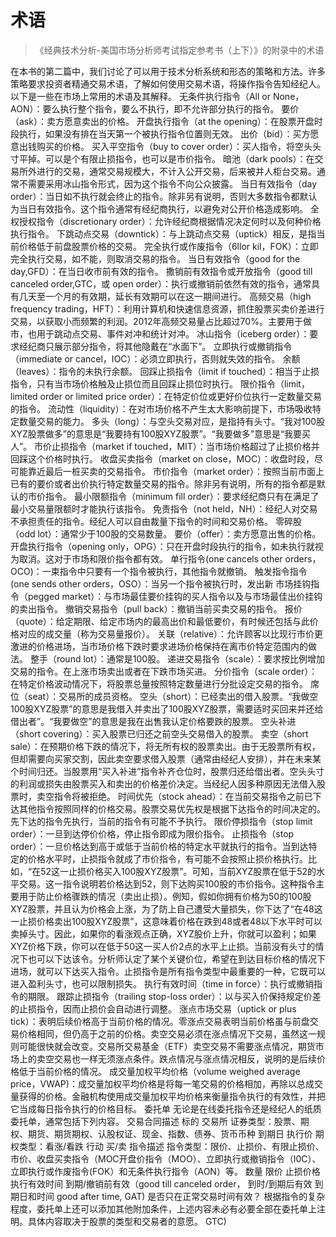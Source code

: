# 术语

> 《经典技术分析-美国市场分析师考试指定参考书（上下）》的附录中的术语

在本书的第二篇中，我们讨论了可以用于技术分析系统和形态的策略和方法。许多策略要求投资者精通交易术语，了解如何使用交易术语，将操作指令告知经纪人。以下是一些在市场上常用的术语及其解释。
无条件执行指令（All or None，AON）：要么执行整个指令，要么不执行，即不允许部分执行的指令。
要价（ask）：卖方愿意卖出的价格。
开盘执行指令（at the opening）：在股票开盘时段执行，如果没有排在当天第一个被执行指令位置则无效。
出价（bid）：买方愿意出钱购买的价格。
买入平空指令（buy to cover order）：买人指令，将空头头寸平掉。可以是个有限止损指令，也可以是市价指令。
暗池（dark pools）：在交易所外进行的交易，通常交易规模大，不计入公开交易，后来被并人柜台交易。通常不需要采用冰山指令形式，因为这个指令不向公众披露。
当日有效指令（day order）：当日如不执行就会终止的指令。除非另有说明，否则大多数指令都默认为当日有效指令。这个指令通常有经纪商执行，以避免对公开价格造成影响。
全权授权指令（discretionary order）：允许经纪商根据情况决定何时以及何种价格执行指令。
下跳动点交易（downtick）：与上跳动点交易（uptick）相反，是指当前价格低于前盘股票价格的交易。
完全执行或作废指令（6llor kil，FOK）：立即完全执行交易，如不能，则取消交易的指令。
当日有效指令（good for the day,GFD）：在当日收市前有效的指令。
撒销前有效指令或开放指令（good till canceled order,GTC，或 open order）：执行或撤销前依然有效的指令，通常具有几天至一个月的有效期，延长有效期可以在这一期间进行。
高频交易（high frequency trading，HFT）：利用计算机和快速信息资源，抓住股票买卖价差进行交易，以获取小而频繁的利润。2012年高频交易量占比超过70%。主要用于做市，也用于跳动点交易、事件对冲和统计对冲。
冰山指令（iceberg order）：要求经纪商只展示部分指令，将其他隐戴在“水面下”。
立即执行或撤销指令（immediate or cancel，IOC）：必须立即执行，否则就失效的指令。
余额（leaves）：指令的未执行余额。
回踩止损指令（limit if touched）：相当于止损指令，只有当市场价格触及止损位而且回踩止损位时执行。
限价指令（limit，limited order or limited price order）：在特定价位或更好价位执行一定数量交易的指令。
流动性（liquidity）：在对市场价格不产生太大影响前提下，市场吸收特定数量交易的能力。
多头（long）：与空头交易对应，是指持有头寸。“我对100股XYZ股票做多”的意思是“我要持有100股XYZ股票”。“我要做多”意思是“我要买人”。
市价止损指令（market if touched，MIT）：当市场价格超过了止损价格并回踩这个价格时执行。
收盘买卖指令（market on close，MOC）：收盘时段，尽可能靠近最后一桩买卖的交易指令。
市价指令（market order）：按照当前市面上已有的要价或者出价执行特定数量交易的指令。除非另有说明，所有的指令都是默认的市价指令。
最小限额指令（minimum fill order）：要求经纪商只有在满足了最小交易量限额时才能执行该指令。
免责指令（not held，NH）：经纪人对交易不承担责任的指令。经纪人可以自由裁量下指令的时间和交易价格。
零碎股（odd lot）：通常少于100股的交易数量。
要价（offer）：卖方愿意出售的价格。
开盘执行指令（opening only，OPG）：只在开盘时段执行的指令，如未执行就视为取消。这对于市场和限价指令都有效。
单行指令(one cancels other orders，OCO)：一束指令中只要有一个指令被执行，其他指令就撤销。
触发指令指令(one sends other orders，OSO）：当另一个指令被执行时，发出新
市场挂钩指令（pegged market）：与市场最佳要价挂钩的买人指令以及与市场最佳出价挂钩的卖出指令。
撤销交易指令（pull back）：撤销当前买卖交易的指令。
报价（quote）：给定期限、给定市场内的最高出价和最低要价，有时候还包括与此价格对应的成交量（称为交易量报价）。
关联（relative）：允许顾客以比现行市价更激进的价格进场，当市场价格下跌时要求进场价格保持在离市价特定范围内的做法。
整手（round lot）：通常是100股。
递进交易指令（scale）：要求按比例增加交易的指令。在上涨市场卖出或者在下跌市场买进。
分价指令（scale order）：在特定价格波动情况下，将股票总量按照特定数量进行分批设定交易的指令。
席位（seat）：交易所的成员资格。
空头（short）：已经卖出的借入股票。“我做空100股XYZ股票”的意思是我借入并卖出了100股XYZ股票，需要适时买回来并还给借出者”。“我要做空”的意思是我在出售我认定价格要跌的股票。
空头补进（short covering）：买入股票已归还之前空头交易借入的股票。
卖空（short sale）：在预期价格下跌的情况下，将无所有权的股票卖出。由于无股票所有权，但却需要向买家交割，因此卖空要求借入股票（通常由经纪人安排），并在未来某个时间归还。当股票用“买入补进”指令补齐仓位时，股票归还给借出者。空头头寸的利润或损失由股票买入和卖出的价格差价决定。当经纪人因多种原因无法借入股票时，卖空指令将被拒绝。
时间优先（stock ahead）：在当前交易指令之前已下达其他指令按照同样的价格交易。股票交易优先权是根据下达指令的时间决定的。先下达的指令先执行，当前的指令有可能不予执行。
限价停损指令（stop limit order）：一旦到达停价价格，停止指令即成为限价指令。
止损指令（stop order）：一旦价格达到高于或低于当前价格的特定水平就执行的指令。当到达特定的价格水平时，止损指令就成了市价指令，有可能不会按照止损价格执行。比如，“在52这一止损价格买入100股XYZ股票”。可知，当前XYZ股票在低于52的水平交易。这一指令说明若价格达到52，则下达购买100股的市价指令。这种指令主要用于防止价格骤跌的情况（卖出止损）。例知，假如你拥有价格为50的100股XYZ股票，并且认为价格会上涨，为了防上自己遭受大量损失，你下达了“在48这一止损价格卖出100股XYZ股票”，这意味着价格在跌到48或者48以下水平时可以卖掉头寸。因此，如果你的看涨观点正确，XYZ股价上升，你就可以盈利；如果XYZ价格下跌，你可以在低于50这一买人价2点的水平上止损。当前没有头寸的情况下也可以下达该令。分析师认定了某个关键价位，希望在到达目标价格的情况下进场，就可以下达买入指令。止损指令是所有指令类型中最重要的一种，它既可以进入盈利头寸，也可以限制损失。
执行有效时间（time in force）：执行或撤销指令的期限。
跟踪止损指令（trailing stop-loss order）：以与买入价保持规定价差的止损指令，因而止损价会自动进行调整。
涨点市场交易（uptick or plus tick）：表明后续价格高于当前价格的情况。零涨点交易表明当前价格虽与前盘交易价格相同，但仍高于之前的价格。卖空交易必须在涨点情况下交易，虽然这一规则可能很快就会改变。交易所交易基金（ETF）卖空交易不需要涨点情况，期货市场上的卖空交易也一样无须涨点条件。跌点情况与涨点情况相反，说明的是后续价格低于当前价格的情况。
成交量加权平均价格（volume weighed average price，VWAP)：成交量加权平均价格是将每一笔交易的价格相加，再除以总成交量获得的价格。金融机构使用成交量加权平均价格来衡量指令执行的有效性，并把它当成每日指令执行的价格目标。
委托单
无论是在线委托指令还是经纪人的纸质委托单，通常包括下列内容。
交易合同描述
标的
交易所
证券类型：股票、期权、期货、期货期权、认股权证、现金、指数、债券、货币币种
到期日
执行价
期权类型：看涨/看跌
行动
买/卖
指令描述
指令类型：限价、止损价、有限止损价、市价、收盘买卖指令（MOC开盘价指令（MOO）、立即执行或撤销指令（I0C）、立即执行或作废指令(FOK）和无条件执行指令（AON）等。
数量
限价
止损价格
执行有效时间
到期/撤销前有效（good till canceled order，
到时/到期后有效
到期日和时间
 good after time, GAT)
是否只在正常交易时间有效？
根据指令的复杂程度，委托单上还可以添加其他附加条件，上述内容未必有必要全部在委托单上注明。具体内容取决于股票的类型和交易者的意愿。
GTC)
